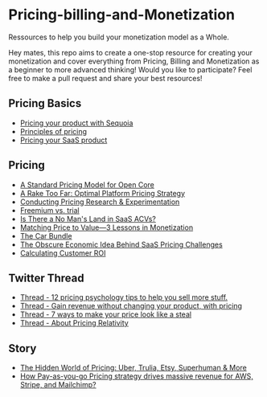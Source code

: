 
<!--lint disable awesome-heading-->
# Pricing-billing-and-Monetization
Ressources to help you build your monetization model as a Whole.

Hey mates, this repo aims to create a one-stop resource for creating your monetization and cover everything from Pricing, Billing and Monetization as a beginner to more advanced thinking! 
Would you like to participate? Feel free to make a pull request and share your best resources! 

## Pricing Basics
- [Pricing your product with Sequoia](https://articles.sequoiacap.com/pricing-your-product)
- [Principles of pricing](https://www.principlesofpricing.com/)
- [Pricing your SaaS product](https://www.lennysnewsletter.com/p/saas-pricing-strategy)

## Pricing
<!-- mdformat-toc start --slug=github --no-anchors --maxlevel=6 --minlevel=2 -->
- [A Standard Pricing Model for Open Core](https://thenewstack.io/a-standard-pricing-model-for-open-core/)
- [A Rake Too Far: Optimal Platform Pricing Strategy](https://abovethecrowd.com/2013/04/18/a-rake-too-far-optimal-platformpricing-strategy/)
- [Conducting Pricing Research & Experimentation](https://www.menlovc.com/blog/conducting-pricing-research-and-experimentation)
- [Freemium vs. trial](https://www.lennysnewsletter.com/p/freemium-trials-free)
- [Is There a No Man's Land in SaaS ACVs?](https://tomtunguz.com/no-mans-land-saas/)
- [Matching Price to Value—3 Lessons in Monetization](https://www.menlovc.com/blog/matching-price-to-value-3-lessons-in-monetization)
- [The Car Bundle](https://danco.substack.com/p/the-car-bundle?utm_source=pocket_reader)
- [The Obscure Economic Idea Behind SaaS Pricing Challenges](https://tomtunguz.com/obscure-economic-concept-behind-saas-pricing-challenges)
- [Calculating Customer ROI](https://bowerycap.com/blog/sales/customer-roi-for-saas-sales)

## Twitter Thread

- [Thread - 12 pricing psychology tips to help you sell more stuff.](https://twitter.com/KateBour/status/1544647157579481091)
- [Thread - Gain revenue without changing your product, with pricing](https://twitter.com/Denis__Shatalin/status/1572239924945997825)
- [Thread - 7 ways to make your price look like a steal](https://twitter.com/samanthalcc/status/1572207263447916544)
- [Thread - About Pricing Relativity](https://twitter.com/KateBour/status/1572931805476524034)

## Story

- [The Hidden World of Pricing: Uber, Trulia, Etsy, Superhuman & More](https://www.nfx.com/post/the-hidden-world-of-pricing)
- [How Pay-as-you-go Pricing strategy drives massive revenue for AWS, Stripe, and Mailchimp?](https://navdeepyadav.medium.com/how-pay-as-you-go-pricing-strategy-drives-massive-revenue-for-aws-stripe-and-mailchimp-7fee943ca936)
